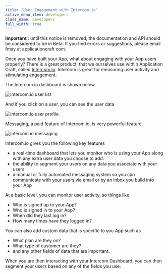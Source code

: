 ```yaml
---
title: "User Engagement with Intercom.io"
active_menu_item: developers
class_name: developers
full_width: true
---
```


**Important** : until this notice is removed, the documentation and API should be considered to be in Beta. If you find errors or suggestions, please email fmay at applicationcraft com.

Once you have built your App, what about engaging with your App users properly? There is a great product, that we ourselves use within Application Craft, called [Intercom.io](http://intercom.io). Intercom is great for measuring user activity and stimulating engagement.

The Intercom.io dashboard is shown below

![intercom.io user list](/img/docs/iio-list.png)

And if you click on a user, you can see the user data

![intercom.io user profile](/img/docs/iio-user-profile.png)

Messaging, a paid feature of Intercom.io, is very powerful feature.

![intercom.io messaging](/img/docs/iio-message.png)

Intercom.io gives you the following key features

- a real-time dashboard that lets you monitor who is using your App along with any extra user data you choose to add.
- the ability to segment your users on any data you associate with your users
- a manual or fully automated messaging system so you can communicate with your users via email or by an inbox you build into your App

At a basic level, you can monitor user activity, so things like

- Who is signed up to your App?
- Who is signed in to your App?
- When did they last log in?
- How many times have they logged in?

You can also add custom data that is specific to you App such as

- What plan are they on?
- What type of customer are they?
- and any other fields of data that are important.

When you are then interacting with your Intercom Dashboard, you can then segment your users based on any of the fields you use.



